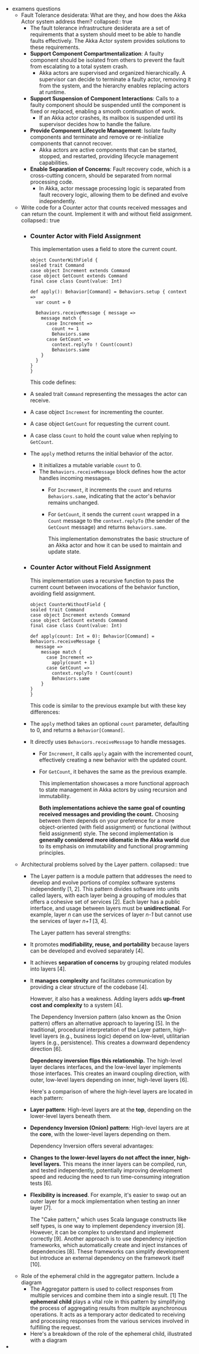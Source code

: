 - examens questions
	- Fault Tolerance desiderata: What are they, and how does the Akka Actor system address them?
	  collapsed:: true
		- The fault tolerance infrastructure desiderata are a set of requirements that a system should meet to be able to handle faults effectively. The Akka Actor system provides solutions to these requirements.
		- **Support Component Compartmentalization**: A faulty component should be isolated from others to prevent the fault from escalating to a total system crash.
			- Akka actors are supervised and organized hierarchically. A supervisor can decide to terminate a faulty actor, removing it from the system, and the hierarchy enables replacing actors at runtime.
		- **Support Suspension of Component Interactions**: Calls to a faulty component should be suspended until the component is fixed or replaced, enabling a smooth continuation of work.
			- If an Akka actor crashes, its mailbox is suspended until its supervisor decides how to handle the failure.
		- **Provide Component Lifecycle Management**: Isolate faulty components and terminate and remove or re-initialize components that cannot recover.
			- Akka actors are active components that can be started, stopped, and restarted, providing lifecycle management capabilities.
		- **Enable Separation of Concerns**: Fault recovery code, which is a cross-cutting concern, should be separated from normal processing code.
			- In Akka, actor message processing logic is separated from fault recovery logic, allowing them to be defined and evolve independently.
	- Write code for a Counter actor that counts received messages and can return the count. Implement it with and without field assignment.
	  collapsed:: true
		- ### Counter Actor with Field Assignment
		  
		  This implementation uses a field to store the current count.
		  
		  ```
		  object CounterWithField {
		  sealed trait Command
		  case object Increment extends Command
		  case object GetCount extends Command
		  final case class Count(value: Int)
		  
		  def apply(): Behavior[Command] = Behaviors.setup { context =>
		    var count = 0
		  
		    Behaviors.receiveMessage { message =>
		      message match {
		        case Increment =>
		          count += 1
		          Behaviors.same
		        case GetCount =>
		          context.replyTo ! Count(count)
		          Behaviors.same
		      }
		    }
		  }
		  }
		  ```
		  
		  This code defines:
		- A sealed trait `Command` representing the messages the actor can receive.
		- A case object `Increment` for incrementing the counter.
		- A case object `GetCount` for requesting the current count.
		- A case class `Count` to hold the count value when replying to `GetCount`.
		- The `apply` method returns the initial behavior of the actor.
			- It initializes a mutable variable `count` to 0.
			- The `Behaviors.receiveMessage` block defines how the actor handles incoming messages.
				- For `Increment`, it increments the `count` and returns `Behaviors.same`, indicating that the actor's behavior remains unchanged.
				- For `GetCount`, it sends the current `count` wrapped in a `Count` message to the `context.replyTo` (the sender of the `GetCount` message) and returns `Behaviors.same`.
				  
				  This implementation demonstrates the basic structure of an Akka actor and how it can be used to maintain and update state.
		- ### Counter Actor without Field Assignment
		  
		  This implementation uses a recursive function to pass the current count between invocations of the behavior function, avoiding field assignment.
		  
		  ```
		  object CounterWithoutField {
		  sealed trait Command
		  case object Increment extends Command
		  case object GetCount extends Command
		  final case class Count(value: Int)
		  
		  def apply(count: Int = 0): Behavior[Command] = Behaviors.receiveMessage {
		    message =>
		      message match {
		        case Increment =>
		          apply(count + 1)
		        case GetCount =>
		          context.replyTo ! Count(count)
		          Behaviors.same
		      }
		  }
		  }
		  ```
		  
		  This code is similar to the previous example but with these key differences:
		- The `apply` method takes an optional `count` parameter, defaulting to 0, and returns a `Behavior[Command]`.
		- It directly uses `Behaviors.receiveMessage` to handle messages.
			- For `Increment`, it calls `apply` again with the incremented count, effectively creating a new behavior with the updated count.
			- For `GetCount`, it behaves the same as the previous example.
			  
			  This implementation showcases a more functional approach to state management in Akka actors by using recursion and immutability.
			  
			  **Both implementations achieve the same goal of counting received messages and providing the count.** Choosing between them depends on your preference for a more object-oriented (with field assignment) or functional (without field assignment) style. The second implementation is **generally considered more idiomatic in the Akka world** due to its emphasis on immutability and functional programming principles.
			  
			  <!--EndFragment-->
	- Architectural problems solved by the Layer pattern.
	  collapsed:: true
		- The Layer pattern is a module pattern that addresses the need to develop and evolve portions of complex software systems independently [1, 2]. This pattern divides software into units called layers, with each layer being a grouping of modules that offers a cohesive set of services [2]. Each layer has a public interface, and usage between layers must be **unidirectional**. For example, layer *n* can use the services of layer *n-1* but cannot use the services of layer *n+1* [3, 4].
		  
		  The Layer pattern has several strengths:
		- It promotes **modifiability, reuse, and portability** because layers can be developed and evolved separately [4].
		- It achieves **separation of concerns** by grouping related modules into layers [4].
		- It **manages complexity** and facilitates communication by providing a clear structure of the codebase [4].
		  
		  However, it also has a weakness. Adding layers adds **up-front cost and complexity** to a system [4].
		  
		  The Dependency Inversion pattern (also known as the Onion pattern) offers an alternative approach to layering [5]. In the traditional, procedural interpretation of the Layer pattern, high-level layers (e.g., business logic) depend on low-level, utilitarian layers (e.g., persistence). This creates a downward dependency direction [6].
		  
		  **Dependency inversion flips this relationship.** The high-level layer declares interfaces, and the low-level layer implements those interfaces. This creates an inward coupling direction, with outer, low-level layers depending on inner, high-level layers [6].
		  
		  Here's a comparison of where the high-level layers are located in each pattern:
		- **Layer pattern**: High-level layers are at the **top**, depending on the lower-level layers beneath them.
		- **Dependency Inversion (Onion) pattern**: High-level layers are at the **core**, with the lower-level layers depending on them.
		  
		  Dependency Inversion offers several advantages:
		- **Changes to the lower-level layers do not affect the inner, high-level layers.** This means the inner layers can be compiled, run, and tested independently, potentially improving development speed and reducing the need to run time-consuming integration tests [6].
		- **Flexibility is increased**. For example, it's easier to swap out an outer layer for a mock implementation when testing an inner layer [7].
		  
		  The "Cake pattern," which uses Scala language constructs like self types, is one way to implement dependency inversion [8]. However, it can be complex to understand and implement correctly [9]. Another approach is to use dependency injection frameworks, which automatically create and inject instances of dependencies [8]. These frameworks can simplify development but introduce an external dependency on the framework itself [10].
	- Role of the ephemeral child in the aggregator pattern. Include a diagram
		- The Aggregator pattern is used to collect responses from multiple services and combine them into a single result. [1] The **ephemeral child** plays a vital role in this pattern by simplifying the process of aggregating results from multiple asynchronous operations. It acts as a temporary actor dedicated to receiving and processing responses from the various services involved in fulfilling the request.
		- Here's a breakdown of the role of the ephemeral child, illustrated with a diagram
-